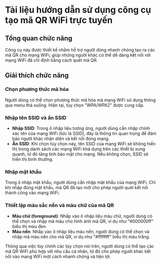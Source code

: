 # Tài liệu hướng dẫn sử dụng công cụ tạo mã QR WiFi trực tuyến

## Tổng quan chức năng

Công cụ này được thiết kế nhằm hỗ trợ người dùng nhanh chóng tạo ra các mã QR cho mạng WiFi, giúp những người khác có thể dễ dàng kết nối với mạng WiFi đã chỉ định bằng cách quét mã QR.

## Giải thích chức năng

### Chọn phương thức mã hóa

Người dùng có thể chọn phương thức mã hóa mà mạng WiFi sử dụng thông qua menu thả xuống. Hiện tại, tùy chọn "WPA/WPA2" được cung cấp.

### Nhập tên SSID và ẩn SSID

  * **Nhập SSID**: Trong ô nhập liệu tương ứng, người dùng cần nhập chính xác tên của mạng WiFi (tức là SSID), đây là thông tin quan trọng để đảm bảo người khác nhận diện và kết nối đúng mạng.
  * **Ẩn SSID**: Khi chọn tùy chọn này, tên SSID của mạng WiFi sẽ không hiển thị trong danh sách các mạng WiFi khả dụng trên các thiết bị xung quanh, từ đó tăng tính bảo mật cho mạng. Nếu không chọn, SSID sẽ hiển thị bình thường.

### Nhập mật khẩu

Trong ô nhập mật khẩu, người dùng cần nhập mật khẩu của mạng WiFi. Chỉ khi nhập đúng mật khẩu, mã QR đã tạo mới cho phép người quét kết nối thành công vào mạng WiFi.

### Thiết lập màu sắc nền và màu chữ của mã QR

  * **Màu chữ (foreground)**: Nhấp vào ô nhập liệu màu chữ, người dùng có thể chọn và nhập mã màu cho hình ảnh mã QR, ví dụ như "#000000ff" biểu thị màu đen.
  * **Màu nền**: Nhấp vào ô nhập liệu màu nền, người dùng có thể chọn và nhập mã màu nền cho mã QR, ví dụ như "#ffffffff" biểu thị màu trắng.

Thông qua việc tùy chỉnh các tùy chọn nói trên, người dùng có thể tạo các mã QR WiFi phù hợp với nhu cầu cá nhân, từ đó cho phép người khác kết nối vào mạng WiFi một cách nhanh chóng và tiện lợi.